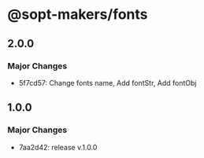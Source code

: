 # @sopt-makers/fonts

## 2.0.0

### Major Changes

- 5f7cd57: Change fonts name, Add fontStr, Add fontObj

## 1.0.0

### Major Changes

- 7aa2d42: release v.1.0.0
